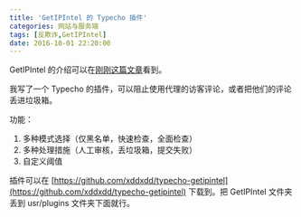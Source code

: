 ```yaml
---
title: 'GetIPIntel 的 Typecho 插件'
categories: 网站与服务端
tags: [反欺诈,GetIPIntel]
date: 2016-10-01 22:20:00
---
```

GetIPIntel 的介绍可以在[刚刚这篇文章](/article/modify-website/getipintel-anti-fraud.lantian)看到。

我写了一个 Typecho 的插件，可以阻止使用代理的访客评论，或者把他们的评论丢进垃圾箱。

功能：

1. 多种模式选择（仅黑名单，快速检查，全面检查）
2. 多种处理措施（人工审核，丢垃圾箱，提交失败）
3. 自定义阈值

插件可以在 [https://github.com/xddxdd/typecho-getipintel](https://github.com/xddxdd/typecho-getipintel) 下载到。把 GetIPIntel 文件夹丢到 usr/plugins 文件夹下面就行。
